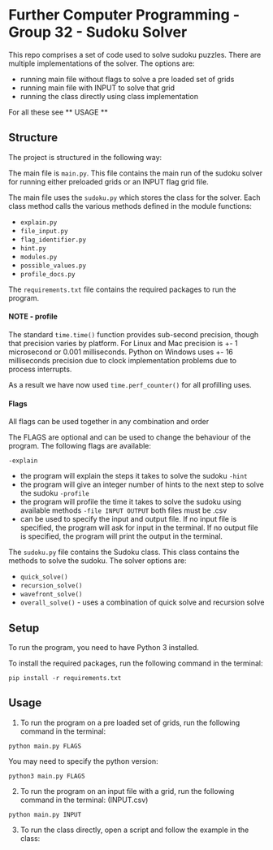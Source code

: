 # Further Computer Programming - Group 32 - Sudoku Solver

This repo comprises a set of code used to solve sudoku puzzles. There are multiple implementations of the solver. The options are:
- running main file without flags to solve a pre loaded set of grids
- running main file with INPUT to solve that grid
- running the class directly using class implementation

For all these see ** USAGE **

## Structure
The project is structured in the following way:

The main file is `main.py`. This file contains the main run of the sudoku solver for running either preloaded grids or an INPUT flag grid file.

The main file uses the `sudoku.py` which stores the class for the solver. Each class method calls the various methods defined in the module functions:
- `explain.py`
- `file_input.py`
- `flag_identifier.py`
- `hint.py`
- `modules.py`
- `possible_values.py`
- `profile_docs.py`


The `requirements.txt` file contains the required packages to run the program.


#### NOTE - profile

The standard `time.time()` function provides sub-second precision, though that precision varies by platform. For Linux and Mac precision is +- 1 microsecond or 0.001 milliseconds. Python on Windows uses +- 16 milliseconds precision due to clock implementation problems due to process interrupts. 

As a result we have now used `time.perf_counter()` for all profilling uses.

#### Flags

All flags can be used together in any combination and order

The FLAGS are optional and can be used to change the behaviour of the program. The following flags are available:

`-explain`
- the program will explain the steps it takes to solve the sudoku
`-hint`
- the program will give an integer number of hints to the next step to solve the sudoku
`-profile`
- the program will profile the time it takes to solve the sudoku using available methods
`-file INPUT OUTPUT` both files must be .csv
- can be used to specify the input and output file. If no input file is specified, the program will ask for input in the terminal. If no output file is specified, the program will print the output in the terminal.


The `sudoku.py` file contains the Sudoku class. This class contains the methods to solve the sudoku.
The solver options are:
- `quick_solve()`
- `recursion_solve()`
- `wavefront_solve()`
- `overall_solve()` - uses a combination of quick solve and recursion solve


## Setup
To run the program, you need to have Python 3 installed. 

To install the required packages, run the following command in the terminal:
```
pip install -r requirements.txt
```

## Usage


1. To run the program on a pre loaded set of grids, run the following command in the terminal:
```
python main.py FLAGS
```
You may need to specify the python version:

```
python3 main.py FLAGS
```

2. To run the program on an input file with a grid, run the following command in the terminal: (INPUT.csv)

```
python main.py INPUT

```

3. To run the class directly, open a script and follow the example in the class:








